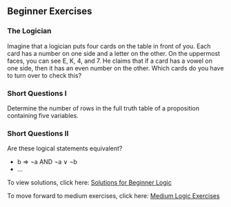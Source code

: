 ## Beginner Exercises

### The Logician

Imagine that a logician puts four cards on the table in front of you. Each card has a number on one side and a letter on the other. On the uppermost faces, you can see E, K, 4, and 7. He claims that if a card has a vowel on one side, then it has an even number on the other. Which cards do you have to turn over to check this? 

### Short Questions I

Determine the number of rows in the full truth table of a proposition containing five variables.

### Short Questions II

Are these logical statements equivalent?
- b ⇒ ¬a AND ¬a ∨ ¬b
- ...


To view solutions, click here: [Solutions for Beginner Logic](https://github.com/UMdecisionsupport/DecisionSupport2023/blob/main/Logic/Solutions/Beginner_Solutions.md)

To move forward to medium exercises, click here: [Medium Logic Exercises](https://github.com/UMdecisionsupport/DecisionSupport2023/blob/main/Logic/Medium.md)
